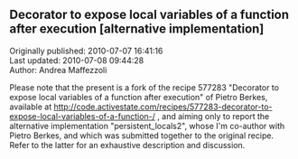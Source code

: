 ## Decorator to expose local variables of a function after execution [alternative implementation]  
Originally published: 2010-07-07 16:41:16  
Last updated: 2010-07-08 09:44:28  
Author: Andrea Maffezzoli  
  
Please note that the present is a fork of the recipe 577283 "Decorator to expose local variables of a function after execution" of Pietro Berkes, available at http://code.activestate.com/recipes/577283-decorator-to-expose-local-variables-of-a-function-/ , and aiming only to report the alternative implementation "persistent_locals2", whose I'm co-author with Pietro Berkes, and which was submitted together to the original recipe. Refer to the latter for an exhaustive description and discussion.